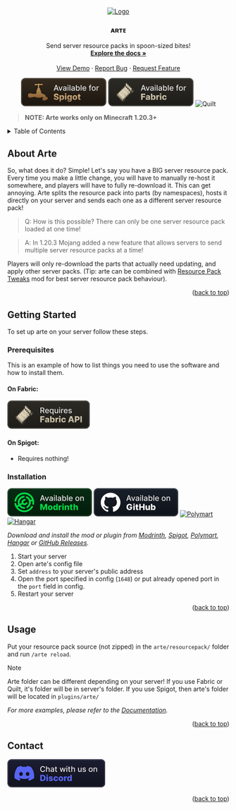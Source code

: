<a name="readme-top"></a>



<!-- PROJECT SHIELDS -->
<!--
*** I'm using markdown "reference style" links for readability.
*** Reference links are enclosed in brackets [ ] instead of parentheses ( ).
*** See the bottom of this document for the declaration of the reference variables
*** for contributors-url, forks-url, etc. This is an optional, concise syntax you may use.
*** https://www.markdownguide.org/basic-syntax/#reference-style-links
-->



<!-- PROJECT LOGO -->
<br />
<div align="center">
  <a href="https://github.com/TheGridSMP/arte">
    <img src="https://raw.githubusercontent.com/TheGridSMP/arte/main/images/logo-upscaled.png" alt="Logo" width="96" height="96">
  </a>

  <h3 align="center">ᴀʀᴛᴇ</h3>

  <p align="center">
    Send server resource packs in spoon-sized bites!
    <br />
    <a href="https://thegridsmp.github.io/projects/"><strong>Explore the docs »</strong></a>
    <br />
    <br />
    <a href="https://github.com/TheGridSMP/arte">View Demo</a>
    ·
    <a href="https://github.com/TheGridSMP/arte/issues">Report Bug</a>
    ·
    <a href="https://github.com/TheGridSMP/arte/issues">Request Feature</a>
  </p>

  ![Spigot][spigot-shield]
  ![Fabric][fabric-shield]
  ![Quilt][quilt-shield]
</div>

> **NOTE: Arte works only on Minecraft 1.20.3+**

<!-- TABLE OF CONTENTS -->
<details>
  <summary>Table of Contents</summary>
  <ol>
    <li>
      <a href="#about-the-project">About Arte</a>
    </li>
    <li>
      <a href="#getting-started">Getting Started</a>
      <ul>
        <li><a href="#prerequisites">Prerequisites</a></li>
        <li><a href="#installation">Installation</a></li>
      </ul>
    </li>
    <li><a href="#usage">Usage</a></li>
    <li><a href="#contact">Contact</a></li>
  </ol>
</details>



<!-- ABOUT THE PROJECT -->
## About Arte

<!--[![Arte Speed Comparison][speed-comparison]][github-url]-->

So, what does it do? Simple! Let's say you have a BIG server resource pack.
Every time you make a little change, you will have to manually re-host it somewhere, and players will have to fully re-download it.
This can get annoying. Arte splits the resource pack into parts (by namespaces), hosts it directly on your server
and sends each one as a different server resource pack!
> Q: How is this possible? There can only be one server resource pack loaded at one time!

> A: In 1.20.3 Mojang added a new feature that allows servers to send multiple server resource packs at a time! 

Players will only re-download the parts that actually need updating, and apply other server packs.
(Tip: arte can be combined with [Resource Pack Tweaks][rptweaks-url] mod for best server resource pack behaviour).


<p align="right">(<a href="#readme-top">back to top</a>)</p>



<!-- GETTING STARTED -->
## Getting Started

To set up arte on your server follow these steps.

### Prerequisites

This is an example of how to list things you need to use the software and how to install them.
#### On Fabric:
[![Requires Fabric API][fabric-api-shield]][fabric-api-url]

#### On Spigot:
* Requires nothing!

### Installation
[![Modrinth][modrinth-shield]][modrinth-url]
[![GitHub][github-shield]][github-url]
[![Polymart][polymart-shield]][polymart-url]
[![Hangar][hangar-shield]][hangar-url]

_Download and install the mod or plugin from [Modrinth][modrinth-url], [Spigot][spigot-url], [Polymart][polymart-url], [Hangar][hangar-url] or [GitHub Releases][github-releases-url]._

1. Start your server
2. Open arte's config file
3. Set `address` to your server's public address
4. Open the port specified in config (`1648`) or put already opened port in the `port` field in config.
5. Restart your server

<p align="right">(<a href="#readme-top">back to top</a>)</p>



<!-- USAGE EXAMPLES -->
## Usage

Put your resource pack source (not zipped) in the `arte/resourcepack/` folder and run `/arte reload`.
> [!NOTE]  
> Arte folder can be different depending on your server! If you use Fabric or Quilt, it's folder will be in server's folder.
> If you use Spigot, then arte's folder will be located in `plugins/arte/`

_For more examples, please refer to the [Documentation](https://thegridsmp.github.io/projects/)._

<p align="right">(<a href="#readme-top">back to top</a>)</p>



<!-- CONTACT -->
## Contact

[![Discord][discord-shield]][discord-url]

<p align="right">(<a href="#readme-top">back to top</a>)</p>



<!-- MARKDOWN LINKS & IMAGES -->
<!-- https://www.markdownguide.org/basic-syntax/#reference-style-links -->
[modrinth-shield]: https://raw.githubusercontent.com/intergrav/devins-badges/v3/assets/cozy/available/modrinth_64h.png
[modrinth-url]: https://modrinth.com/mod/arte
[spigot-shield]: https://raw.githubusercontent.com/intergrav/devins-badges/v3/assets/cozy/supported/spigot_64h.png
[spigot-url]: https://example.com
[fabric-shield]: https://raw.githubusercontent.com/intergrav/devins-badges/v3/assets/cozy/supported/fabric_64h.png
[quilt-shield]: https://raw.githubusercontent.com/intergrav/devins-badges/v3/assets/cozy/supported/quilt_64h.png
[polymart-shield]: https://raw.githubusercontent.com/intergrav/devins-badges/v3/assets/cozy/available/polymart_64h.png
[polymart-url]: https://example.com
[hangar-shield]: https://raw.githubusercontent.com/intergrav/devins-badges/v3/assets/cozy/available/hangar_64h.png
[hangar-url]: https://example.com
[discord-shield]: https://raw.githubusercontent.com/intergrav/devins-badges/v3/assets/cozy/social/discord-plural_64h.png
[discord-url]: https://discord.gg/CvSkNeQ9uj
[github-shield]: https://raw.githubusercontent.com/intergrav/devins-badges/v3/assets/cozy/available/github_64h.png
[github-url]: https://github.com/TheGridSMP/arte
[github-issues-url]: https://github.com/TheGridSMP/arte/issues
[github-releases-url]: https://github.com/TheGridSMP/arte/releases
[fabric-api-shield]: https://raw.githubusercontent.com/intergrav/devins-badges/v3/assets/cozy/requires/fabric-api_64h.png
[fabric-api-url]: https://modrinth.com/mod/fabric-api
[rptweaks-url]: https://modrinth.com/mod/resource-pack-tweaks
[communis-url]: https://github.com/TheGridSMP/communis
[speed-comparison]: images/speed-comparison.gif
